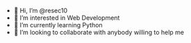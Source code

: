 - 👋 Hi, I’m @resec10
- 👀 I’m interested in Web Development
- 🌱 I’m currently learning Python
- 💞️ I’m looking to collaborate with anybody willing to help me

<!---
resec10/resec10 is a ✨ special ✨ repository because its `README.md` (this file) appears on your GitHub profile.
You can click the Preview link to take a look at your changes.
--->

